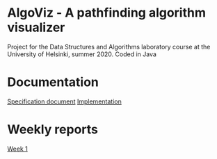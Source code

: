 # AlgoViz - A pathfinding algorithm visualizer
Project for the Data Structures and Algorithms laboratory course at the University of Helsinki, summer 2020. 
Coded in Java

# Documentation
[Specification document](documentation/specifications.md)
[Implementation](documentation/implementation.md)

# Weekly reports
[Week 1](documentation/weeklyreports/week1.md)
